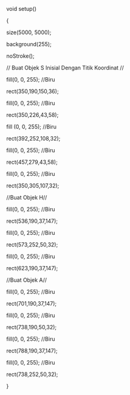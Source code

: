 void setup()

{

size(5000, 5000);

background(255);

noStroke();

// Buat Objek  S Inisial Dengan Titik Koordinat //

fill(0, 0, 255); //Biru

rect(350,190,150,36);

fill(0, 0, 255);  //Biru

rect(350,226,43,58);

fill (0, 0, 255);  //Biru

rect(392,252,108,32);

fill(0, 0, 255);  //Biru

rect(457,279,43,58);

fill(0, 0, 255);  //Biru

rect(350,305,107,32);

//Buat Objek H//

fill(0, 0, 255);  //Biru

rect(536,190,37,147);

fill(0, 0, 255);  //Biru

rect(573,252,50,32);

fill(0, 0, 255);  //Biru

rect(623,190,37,147);

//Buat Objek A//

fill(0, 0, 255);  //Biru

rect(701,190,37,147);

fill(0, 0, 255);  //Biru

rect(738,190,50,32);

fill(0, 0, 255);  //Biru

rect(788,190,37,147);

fill(0, 0, 255);  //Biru

rect(738,252,50,32);


}
